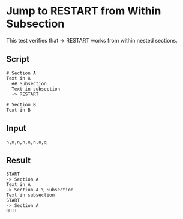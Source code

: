 # Jump to RESTART from Within Subsection

This test verifies that -> RESTART works from within nested sections.

## Script
```cuentitos
# Section A
Text in A
  ## Subsection
  Text in subsection
  -> RESTART

# Section B
Text in B
```

## Input
```input
n,n,n,n,n,n,n,q
```

## Result
```result
START
-> Section A
Text in A
-> Section A \ Subsection
Text in subsection
START
-> Section A
QUIT
```
